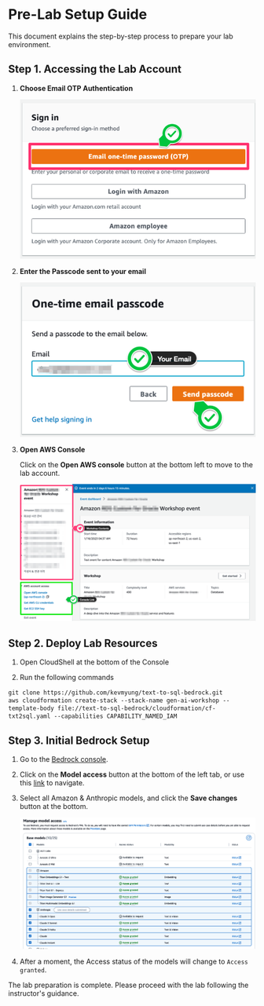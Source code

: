 # Pre-Lab Setup Guide

This document explains the step-by-step process to prepare your lab environment.

## Step 1. Accessing the Lab Account

1. **Choose Email OTP Authentication**

   ![OTP Authentication](./images/Event_Engine_OTP.png)

2. **Enter the Passcode sent to your email**

   ![Enter Passcode](./images/Event_Engine_New_Email.png)

3. **Open AWS Console**

   Click on the **Open AWS console** button at the bottom left to move to the lab account.

   ![AWS Console Login](./images/Event_Engine_Detail.png)

## Step 2. Deploy Lab Resources

1. Open CloudShell at the bottom of the Console

2. Run the following commands
```shell
git clone https://github.com/kevmyung/text-to-sql-bedrock.git
aws cloudformation create-stack --stack-name gen-ai-workshop --template-body file://text-to-sql-bedrock/cloudformation/cf-txt2sql.yaml --capabilities CAPABILITY_NAMED_IAM
```

## Step 3. Initial Bedrock Setup

1. Go to the [Bedrock console](https://us-west-2.console.aws.amazon.com/bedrock/home?region=us-west-2#/).

2. Click on the **Model access** button at the bottom of the left tab, or use this [link](https://us-west-2.console.aws.amazon.com/bedrock/home?region=us-west-2#/modelaccess) to navigate.

3. Select all Amazon & Anthropic models, and click the **Save changes** button at the bottom.

   ![Model Access Settings](./images/Model-Access.png)

4. After a moment, the Access status of the models will change to `Access granted`.

The lab preparation is complete. Please proceed with the lab following the instructor's guidance.